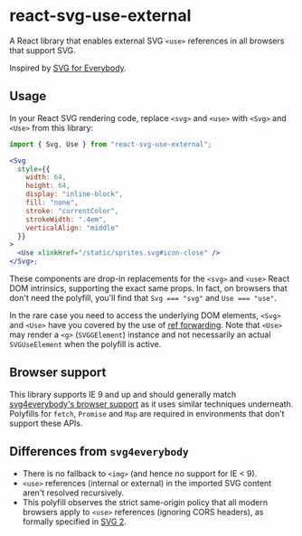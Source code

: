# react-svg-use-external

A React library that enables external SVG `<use>` references in all browsers that support SVG.

Inspired by [SVG for Everybody](https://github.com/jonathantneal/svg4everybody).

## Usage

In your React SVG rendering code, replace `<svg>` and `<use>` with `<Svg>` and `<Use>` from this library:

```jsx
import { Svg, Use } from "react-svg-use-external";

<Svg
  style={{
    width: 64,
    height: 64,
    display: "inline-block",
    fill: "none",
    stroke: "currentColor",
    strokeWidth: ".4em",
    verticalAlign: "middle"
  }}
>
  <Use xlinkHref="/static/sprites.svg#icon-close" />
</Svg>;
```

These components are drop-in replacements for the `<svg>` and `<use>` React DOM intrinsics, supporting the exact same props. In fact, on browsers that don't need the polyfill, you'll find that `Svg === "svg"` and `Use === "use"`.

In the rare case you need to access the underlying DOM elements, `<Svg>` and `<Use>` have you covered by the use of [ref forwarding][]. Note that `<Use>` may render a `<g>` (`SVGGElement`) instance and not necessarily an actual `SVGUseElement` when the polyfill is active.

[ref forwarding]: https://reactjs.org/docs/forwarding-refs.html

## Browser support

This library supports IE 9 and up and should generally match [svg4everybody's browser support](https://github.com/jonathantneal/svg4everybody#implementation-status) as it uses similar techniques underneath. Polyfills for `fetch`, `Promise` and `Map` are required in environments that don't support these APIs.

## Differences from `svg4everybody`

- There is no fallback to `<img>` (and hence no support for IE < 9).
- `<use>` references (internal or external) in the imported SVG content aren't resolved recursively.
- This polyfill observes the strict same-origin policy that all modern browsers apply to `<use>` references (ignoring CORS headers), as formally specified in [SVG 2][].

[svg 2]: https://www.w3.org/TR/SVG2/struct.html#UseElementHrefAttribute

